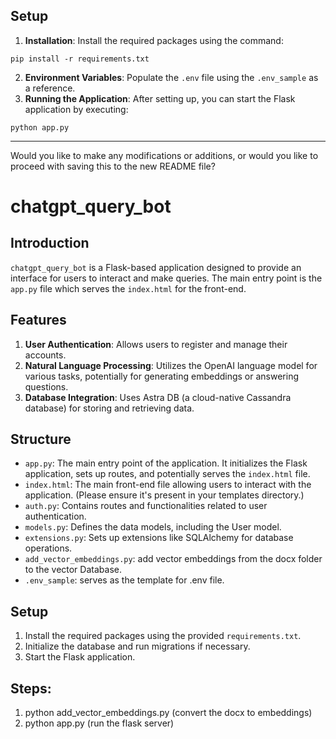




## Setup

1. **Installation**: Install the required packages using the command:
```
pip install -r requirements.txt
```
2. **Environment Variables**: Populate the `.env` file using the `.env_sample` as a reference.
3. **Running the Application**: After setting up, you can start the Flask application by executing:
```
python app.py
```

---

Would you like to make any modifications or additions, or would you like to proceed with saving this to the new README file?
# chatgpt_query_bot

## Introduction

`chatgpt_query_bot` is a Flask-based application designed to provide an interface for users to interact and make queries. The main entry point is the `app.py` file which serves the `index.html` for the front-end.

## Features

1. **User Authentication**: Allows users to register and manage their accounts.
2. **Natural Language Processing**: Utilizes the OpenAI language model for various tasks, potentially for generating embeddings or answering questions.
3. **Database Integration**: Uses Astra DB (a cloud-native Cassandra database) for storing and retrieving data.


## Structure

- `app.py`: The main entry point of the application. It initializes the Flask application, sets up routes, and potentially serves the `index.html` file.
- `index.html`: The main front-end file allowing users to interact with the application. (Please ensure it's present in your templates directory.)
- `auth.py`: Contains routes and functionalities related to user authentication.
- `models.py`: Defines the data models, including the User model.
- `extensions.py`: Sets up extensions like SQLAlchemy for database operations.
- `add_vector_embeddings.py`: add vector embeddings from the docx folder to the vector Database. 
- `.env_sample`: serves as the template for .env file. 

## Setup

1. Install the required packages using the provided `requirements.txt`.
2. Initialize the database and run migrations if necessary.
3. Start the Flask application.

## Steps:

1. python add_vector_embeddings.py (convert the docx to embeddings) 
2. python app.py (run the flask server)
